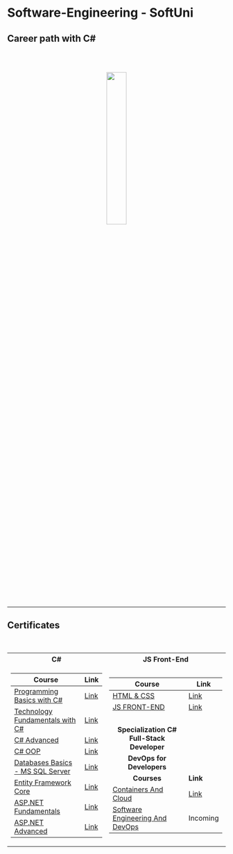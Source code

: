 # Software-Engineering - SoftUni

## Career path with C#

<br/>
<br/>

<p align="center">
<a href="https://softuni.bg/trainings/courses"><img src="https://upload.wikimedia.org/wikipedia/commons/7/76/Logo_Software_University_%28SoftUni%29_-_blue.png"  width="30%"></a>
</p>

<br/>
<br/>

---

<h2> Certificates </h2>

<table align="left">
  
<br/>

<tr>
  <th> C# </th>
  <th> JS Front-End </th>
</tr>

<tr>
<td>

| **Course**                                                                                                                             | **Link**                                                                    |
| -------------------------------------------------------------------------------------------------------------------------------------- | --------------------------------------------------------------------------- |
| <a href="https://softuni.bg/trainings/3620/programming-basics-with-csharp-january-2022#lesson-36462" > Programming Basics with C# </a> | <a href="https://softuni.bg/certificates/details/124162/f52f81fe"> Link</a> |
| <a href="https://softuni.bg/trainings/3729/programming-fundamentals-with-csharp-may-2022"> Technology Fundamentals with C# </a>        | <a href="https://softuni.bg/certificates/details/139287/437656ba"> Link</a> |
| <a href="https://softuni.bg/trainings/3842/csharp-advanced-september-2022"> C# Advanced </a>                                           | <a href="https://softuni.bg/certificates/details/143958/a6bd1bea"> Link</a> |
| <a href="https://softuni.bg/trainings/3843/csharp-oop-october-2022"> C# OOP </a>                                                       | <a href="https://softuni.bg/certificates/details/150736/46d37d8c"> Link</a> |
| <a href="https://softuni.bg/trainings/3965/ms-sql-january-2023"> Databases Basics - MS SQL Server </a>                                 | <a href="https://softuni.bg/certificates/details/157679/373b0a5b"> Link</a> |
| <a href="https://softuni.bg/trainings/3966/entity-framework-core-february-2023"> Entity Framework Core </a>                            | <a href="https://softuni.bg/certificates/details/164757/dd8f67ef"> Link</a> |
| <a href="https://softuni.bg/trainings/4105/asp-net-fundamentals-may-2023"> ASP.NET Fundamentals </a>                                   | <a href="https://softuni.bg/certificates/details/175336/842e4b84"> Link</a> |
| <a href="https://softuni.bg/trainings/4107/asp-net-advanced-june-2023"> ASP.NET Advanced </a>                                          | <a href="https://softuni.bg/certificates/details/182158/f95466d2"> Link</a> |

</td>
<td>

| **Course**                                                                                               | **Link**                                                                    |
| -------------------------------------------------------------------------------------------------------- | --------------------------------------------------------------------------- |
| <a href="https://softuni.bg/trainings/4239/html-and-css-september-2023"> HTML & CSS </a>                 | <a href="https://softuni.bg/certificates/details/190818/e598659b"> Link</a> |
| <a href="https://softuni.bg/trainings/4240/js-front-end-october-2023"> JS FRONT-END </a>                 | <a href="https://softuni.bg/certificates/details/199178/a0ae09da"> Link</a> |
| <br/>                                                                                                    |
| <div align="center">**Specialization C# Full-Stack Developer** </div>                                    |
| <div align="center">**DevOps for Developers** </div>                                                     |
| <div align="center">**Courses** </div>                                                                   | **Link**                                                                    |
| <a href="https://softuni.bg/trainings/4359/containers-and-cloud-january-2024"> Containers And Cloud </a> | <a href="https://softuni.bg/certificates/details/207006/224c4de9"> Link</a> |
| <a href=""> Software Engineering And DevOps </a>                                                         | <!-- <a href=""> Link</a> --> Incoming                                      |

</td>
  
</table>
